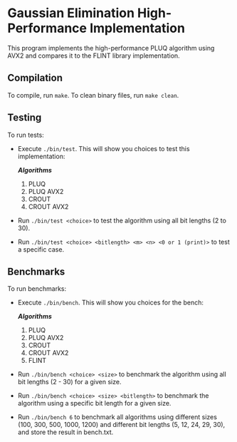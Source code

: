 # Gaussian Elimination High-Performance Implementation

This program implements the high-performance PLUQ algorithm using AVX2 and compares it to the FLINT library implementation.

## Compilation

To compile, run `make`. To clean binary files, run `make clean`.

## Testing

To run tests:
- Execute `./bin/test`. This will show you choices to test this implementation:

    ***Algorithms***
    1) PLUQ
    2) PLUQ AVX2
    3) CROUT
    4) CROUT AVX2

- Run `./bin/test <choice>` to test the algorithm using all bit lengths (2 to 30).
- Run `./bin/test <choice> <bitlength> <m> <n> <0 or 1 (print)>` to test a specific case.

## Benchmarks

To run benchmarks:
- Execute `./bin/bench`. This will show you choices for the bench:

    ***Algorithms***
    1) PLUQ
    2) PLUQ AVX2
    3) CROUT
    4) CROUT AVX2
    5) FLINT

- Run `./bin/bench <choice> <size>` to benchmark the algorithm using all bit lengths (2 - 30) for a given size.
- Run `./bin/bench <choice> <size> <bitlength>` to benchmark the algorithm using a specific bit length for a given size.
- Run `./bin/bench 6` to benchmark all algorithms using different sizes (100, 300, 500, 1000, 1200) and different bit lengths (5, 12, 24, 29, 30), and store the result in bench.txt.
